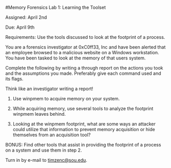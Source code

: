 #Memory Forensics Lab 1: Learning the Toolset

Assigned: April 2nd

Due: April 9th 

Requirements: Use the tools discussed to look at the footprint of a process.  

You are a forensics investigator at 0xC0ff33, Inc and have been alerted that an employee browsed to a malicious website on a Windows workstation. You have been tasked to look at the memory of that users system.  

Complete the following by writing a through report on the actions you took and the assumptions you made. Preferably give each command used and its flags. 

Think like an investigator writing a report! 

1. Use winpmem to acquire memory on your system.

2. While acquiring memory, use several tools to analyze the footprint winpmem leaves behind. 

3. Looking at the winpmem footprint, what are some ways an attacker could utilize that information to prevent memory acquisition or hide themselves from an acquisition tool? 

BONUS: Find other tools that assist in providing the footprint of a process on a system and use them in step 2. 

Turn in by e-mail to <a href="mailto:timzenc@sou.edu?Subject=memForensicsLab1" target="_top">timzenc@sou.edu</a>.